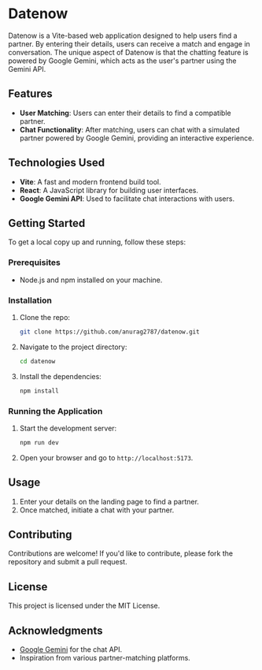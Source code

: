 # Datenow

Datenow is a Vite-based web application designed to help users find a partner. By entering their details, users can receive a match and engage in conversation. The unique aspect of Datenow is that the chatting feature is powered by Google Gemini, which acts as the user's partner using the Gemini API.

## Features

- **User Matching**: Users can enter their details to find a compatible partner.
- **Chat Functionality**: After matching, users can chat with a simulated partner powered by Google Gemini, providing an interactive experience.

## Technologies Used

- **Vite**: A fast and modern frontend build tool.
- **React**: A JavaScript library for building user interfaces.
- **Google Gemini API**: Used to facilitate chat interactions with users.

## Getting Started

To get a local copy up and running, follow these steps:

### Prerequisites

- Node.js and npm installed on your machine.

### Installation

1. Clone the repo:
   ```bash
   git clone https://github.com/anurag2787/datenow.git
   ```
2. Navigate to the project directory:
   ```bash
   cd datenow
   ```
3. Install the dependencies:
   ```bash
   npm install
   ```

### Running the Application

1. Start the development server:
   ```bash
   npm run dev
   ```
2. Open your browser and go to `http://localhost:5173`. 

## Usage

1. Enter your details on the landing page to find a partner.
2. Once matched, initiate a chat with your partner.

## Contributing

Contributions are welcome! If you'd like to contribute, please fork the repository and submit a pull request.

## License

This project is licensed under the MIT License.

## Acknowledgments

- [Google Gemini](https://aistudio.google.com/) for the chat API.
- Inspiration from various partner-matching platforms.
